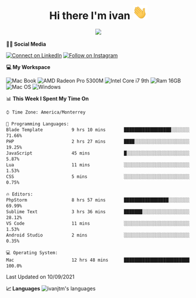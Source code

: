 <h1 align="center">Hi there I'm ivan <img src="https://raw.githubusercontent.com/ABSphreak/ABSphreak/master/gifs/Hi.gif" width="40px" /></h1>
<div align="center">
<img src="http://github-readme-streak-stats.herokuapp.com?user=ivanjtm&hide_border=true&background=00000000&border=FFFFFF00&sideNums=A8A8A8&sideLabels=A8A8A8&currStreakNum=FFC93C&dates=A8A8A8)](https://git.io/streak-stats"/>
</div>

**👦🏻 Social Media**

[![Connect on LinkedIn](https://img.shields.io/badge/LinkedIn-%230077B5.svg?&style=flat-square&logo=linkedin&logoColor=white)](https://www.linkedin.com/in/ivanjtm)
[![Follow on Instagram](https://img.shields.io/badge/Instagram-E4405F?style=flat-square&logo=instagram&logoColor=white)](https://www.instagram.com/ivanjtm)

**💻 My Workspace**

![Mac Book](https://img.shields.io/badge/Apple-MacBook_Pro_2019-999999?style=flat-square&logo=apple&logoColor=white)
![AMD Radeon Pro 5300M](https://img.shields.io/badge/AMD-Radeon_Pro_5300M-ED1C24?style=flat-square&logo=amd&logoColor=white)
![Intel Core i7 9th](https://img.shields.io/badge/Intel-Core_i7_9th-0071C5?style=flat-square&logo=intel&logoColor=white)
![Ram 16GB](https://img.shields.io/badge/RAM-16GB-230071C5?style=flat-square&logoColor=white)
![Mac OS](https://img.shields.io/badge/Mac%20OS-000000?style=flat-square&logo=apple&logoColor=white)
![Windows](https://img.shields.io/badge/Windows-0078D6?style=flat-square&logo=windows&logoColor=white)


<!--START_SECTION:waka-->
📊 **This Week I Spent My Time On** 

```text
⌚︎ Time Zone: America/Monterrey

💬 Programming Languages: 
Blade Template           9 hrs 10 mins       ██████████████████░░░░░░░   71.66% 
PHP                      2 hrs 27 mins       ████░░░░░░░░░░░░░░░░░░░░░   19.25% 
JavaScript               45 mins             █░░░░░░░░░░░░░░░░░░░░░░░░   5.87% 
Lua                      11 mins             ░░░░░░░░░░░░░░░░░░░░░░░░░   1.53% 
CSS                      5 mins              ░░░░░░░░░░░░░░░░░░░░░░░░░   0.75%

🔥 Editors: 
PhpStorm                 8 hrs 57 mins       █████████████████░░░░░░░░   69.99% 
Sublime Text             3 hrs 36 mins       ███████░░░░░░░░░░░░░░░░░░   28.12% 
VS Code                  11 mins             ░░░░░░░░░░░░░░░░░░░░░░░░░   1.53% 
Android Studio           2 mins              ░░░░░░░░░░░░░░░░░░░░░░░░░   0.35%

💻 Operating System: 
Mac                      12 hrs 48 mins      █████████████████████████   100.0%

```


 Last Updated on 10/09/2021
<!--END_SECTION:waka-->
**📈 Languages**
 ![ivanjtm's languages](https://wakatime.com/share/@ivanjtm/a32f83c6-d0c9-49a4-a5ae-d0440b950377.svg)
